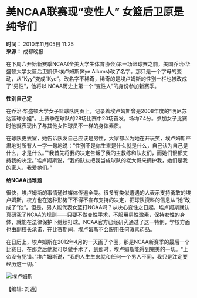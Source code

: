 # 美NCAA联赛现“变性人” 女篮后卫原是纯爷们

**时间：** 2010年11月05日 11:25  
**来源：** 成都晚报  

在下周六开始新赛季NCAA(全美大学生体育协会)第一场篮球赛之前，美国乔治·华盛顿大学女篮后卫凯伊·埃卢姆斯(Kye Allums)改了名字。那只是一个字母的变动，从“Kyy”变成“Kye”。改名字不稀奇，稀奇的是埃卢姆斯的性别一栏也被改成了“男性”，他将以 NCAA历史上第一个“变性人”的身份参加新赛季。

**性别自己定**

在乔治·华盛顿大学女子篮球队网页上，记录着埃卢姆斯曾是2008年度的“明尼苏达篮球小姐”。上赛季在球队的28场比赛中20场首发，场均7.4分。参加女子比赛时他就表现出了与其他女性球员不一样的身体素质。

在球队更衣室，她告诉队友自己应该是男性，大家都以为她在开玩笑，埃卢姆斯严肃地对所有人一字一句地说：“性别不是你生来是什么就是什么，自己认为自己是什么，才是什么。”“我首先将我的决定告诉了我的主教练和队友们，而她们很都支持我的决定。”埃卢姆斯说，“我的队友把我当成球队的老大哥来拥护我，她们是我的家人，我爱她们。”

**给NCAA出难题**

很快，埃卢姆斯的事情通过媒体传遍全美。很多有类似遭遇的人表示支持勇敢的埃卢姆斯，校方也在这种形势下不得不宣布支持的决定，把球队资料的信息从“她”改成了“他”。但是，男人能代表女篮打NCAA吗？从决心变性之日起，埃卢姆斯就认真研究了NCAA的规则——只要不做变性手术，不服用男性激素，保持女性的身体，就能在法律保护下继续打球。NCAA官方已经研究通过了这一特例，学校方面也由副校长承诺，在比赛期间，埃卢姆斯不会服用任何激素药品。

在日历上，埃卢姆斯在2012年4月的一天画了个圈，那是NCAA新赛季的最后一个比赛日，在那之后他就可以做手术了，到那时，埃卢姆斯能得到完美的一切。“上帝没有犯错。”埃卢姆斯说，“我的人生生来就和任何一个男人不同，我只是注定要经历这一切。”

![埃卢姆斯](http://www.chinanews.com.cn/fileftp/2010/04/2010-04-23/U76P4T47D13180F981DT20100423110629.jpg)

【编辑: 刘通】